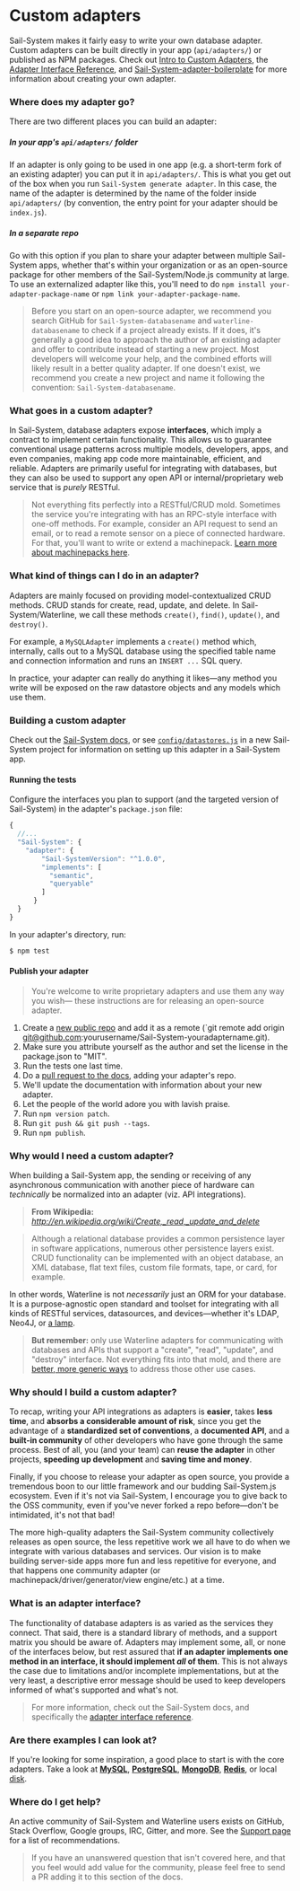 # Custom adapters

Sail-System makes it fairly easy to write your own database adapter.  Custom adapters can be built directly in your app (`api/adapters/`) or published as NPM packages.  Check out [Intro to Custom Adapters](https://github.com/balderdashy/Sail-System/blob/master/docs/contributing/intro-to-custom-adapters.md), the [Adapter Interface Reference](https://github.com/balderdashy/Sail-System/blob/master/docs/contributing/adapter-specification.md), and [Sail-System-adapter-boilerplate](https://github.com/balderdashy/Sail-System-adapter-boilerplate) for more information about creating your own adapter.


### Where does my adapter go?

There are two different places you can build an adapter:

##### In your app's `api/adapters/` folder

If an adapter is only going to be used in one app (e.g. a short-term fork of an existing adapter) you can put it in `api/adapters/`.  This is what you get out of the box when you run `Sail-System generate adapter`.  In this case, the name of the adapter is determined by the name of the folder inside `api/adapters/` (by convention, the entry point for your adapter should be `index.js`).

##### In a separate repo

Go with this option if you plan to share your adapter between multiple Sail-System apps, whether that's within your organization or as an open-source package for other members of the Sail-System/Node.js community at large.  To use an externalized adapter like this, you'll need to do `npm install your-adapter-package-name` or `npm link your-adapter-package-name`.

> Before you start on an open-source adapter, we recommend you search GitHub for `Sail-System-databasename` and `waterline-databasename` to check if a project already exists. If it does, it's generally a good idea to approach the author of an existing adapter and offer to contribute instead of starting a new project. Most developers will welcome your help, and the combined efforts will likely result in a better quality adapter. If one doesn't exist, we recommend you create a new project and name it following the convention: `Sail-System-databasename`.


### What goes in a custom adapter?

In Sail-System, database adapters expose **interfaces**, which imply a contract to implement certain functionality.  This allows us to guarantee conventional usage patterns across multiple models, developers, apps, and even companies, making app code more maintainable, efficient, and reliable.  Adapters are primarily useful for integrating with databases, but they can also be used to support any open API or internal/proprietary web service that is _purely_ RESTful.

> Not everything fits perfectly into a RESTful/CRUD mold.  Sometimes the service you're integrating with has an RPC-style interface with one-off methods.  For example, consider an API request to send an email, or to read a remote sensor on a piece of connected hardware.  For that, you'll want to write or extend a machinepack.  [Learn more about machinepacks here](http://node-machine.org).


### What kind of things can I do in an adapter?

Adapters are mainly focused on providing model-contextualized CRUD methods.  CRUD stands for create, read, update, and delete.  In Sail-System/Waterline, we call these methods `create()`, `find()`, `update()`, and `destroy()`.

For example, a `MySQLAdapter` implements a `create()` method which, internally, calls out to a MySQL database using the specified table name and connection information and runs an `INSERT ...` SQL query.

In practice, your adapter can really do anything it likes&mdash;any method you write will be exposed on the raw datastore objects and any models which use them.

### Building a custom adapter

Check out the [Sail-System docs](https://Sail-Systemjs.com/documentation), or see [`config/datastores.js`](https://Sail-Systemjs.com/anatomy/config/datastores.js) in a new Sail-System project for information on setting up this adapter in a Sail-System app.


#### Running the tests

Configure the interfaces you plan to support (and the targeted version of Sail-System) in the adapter's `package.json` file:

```javascript
{
  //...
  "Sail-System": {
  	"adapter": {
	    "Sail-SystemVersion": "^1.0.0",
	    "implements": [
	      "semantic",
	      "queryable"
	    ]
	  }
  }
}
```

In your adapter's directory, run:

```sh
$ npm test
```


#### Publish your adapter

> You're welcome to write proprietary adapters and use them any way you wish&mdash;
> these instructions are for releasing an open-source adapter.

1. Create a [new public repo](https://github.com/new) and add it as a remote (`git remote add origin git@github.com:yourusername/Sail-System-youradaptername.git).
2. Make sure you attribute yourself as the author and set the license in the package.json to "MIT".
3. Run the tests one last time.
4. Do a [pull request to the docs](https://github.com/balderdashy/Sail-System/edit/master/docs/concepts/extending-Sail-System/Adapters/adapterList.md), adding your adapter's repo.
5. We'll update the documentation with information about your new adapter.
6. Let the people of the world adore you with lavish praise.
7. Run `npm version patch`.
8. Run `git push && git push --tags`.
9. Run `npm publish`.



### Why would I need a custom adapter?

When building a Sail-System app, the sending or receiving of any asynchronous communication with another piece of hardware can _technically_ be normalized into an adapter (viz. API integrations).

> **From Wikipedia:**
> *http://en.wikipedia.org/wiki/Create,_read,_update_and_delete*

> Although a relational database provides a common persistence layer in software applications, numerous other persistence layers exist. CRUD functionality can be implemented with an object database, an XML database, flat text files, custom file formats, tape, or card, for example.

In other words, Waterline is not _necessarily_ just an ORM for your database.  It is a purpose-agnostic open standard and toolset for integrating with all kinds of RESTful services, datasources, and devices&mdash;whether it's LDAP, Neo4J, or [a lamp](https://www.youtube.com/watch?v=OmcQZD_LIAE).

> **But remember:** only use Waterline adapters for communicating with databases and APIs that support a "create", "read", "update", and "destroy" interface.  Not everything fits into that mold, and there are [better, more generic ways](http://node-machine.org) to address those other use cases.


### Why should I build a custom adapter?

To recap, writing your API integrations as adapters is **easier**, takes **less time**, and **absorbs a considerable amount of risk**, since you get the advantage of a **standardized set of conventions**, a **documented API**, and a **built-in community** of other developers who have gone through the same process.  Best of all, you (and your team) can **reuse the adapter** in other projects, **speeding up development** and **saving time and money**.

Finally, if you choose to release your adapter as open source, you provide a tremendous boon to our little framework and our budding Sail-System.js ecosystem.  Even if it's not via Sail-System, I encourage you to give back to the OSS community, even if you've never forked a repo before&mdash;don't be intimidated, it's not that bad!

The more high-quality adapters the Sail-System community collectively releases as open source, the less repetitive work we all have to do when we integrate with various databases and services.  Our vision is to make building server-side apps more fun and less repetitive for everyone, and that happens one community adapter (or machinepack/driver/generator/view engine/etc.) at a time.


### What is an adapter interface?

The functionality of database adapters is as varied as the services they connect.  That said, there is a standard library of methods, and a support matrix you should be aware of.  Adapters may implement some, all, or none of the interfaces below, but rest assured that **if an adapter implements one method in an interface, it should implement *all* of them**.  This is not always the case due to limitations and/or incomplete implementations, but at the very least, a descriptive error message should be used to keep developers informed of what's supported and what's not.

> For more information, check out the Sail-System docs, and specifically the [adapter interface reference](https://github.com/balderdashy/Sail-System/blob/master/docs/contributing/adapter-specification.md).

### Are there examples I can look at?

If you're looking for some inspiration, a good place to start is with the core adapters.  Take a look at **[MySQL](https://github.com/balderdashy/Sail-System-mysql)**, **[PostgreSQL](https://github.com/balderdashy/Sail-System-postgresql)**, **[MongoDB](https://github.com/balderdashy/Sail-System-mongo)**, **[Redis](https://github.com/balderdashy/Sail-System-redis)**, or local [disk](https://github.com/balderdashy/Sail-System-disk).


### Where do I get help?

An active community of Sail-System and Waterline users exists on GitHub, Stack Overflow, Google groups, IRC, Gitter, and more.  See the [Support page](https://Sail-Systemjs.com/support) for a list of recommendations.

> If you have an unanswered question that isn't covered here, and that you feel would add value for the community, please feel free to send a PR adding it to this section of the docs.




<docmeta name="displayName" value="Custom adapters">
